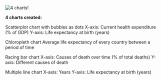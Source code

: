 ![4 charts!](https://github.com/user-attachments/assets/127086a0-d4b5-4c73-922d-23916dfffb6b)

**4 charts created:**

Scatterplot chart with bubbles as dots
X-axis: Current health expenditure (% of GDP)
Y-axis: Life expectancy at birth (years)

Chloropleth chart
Average life expectancy of every country between a period of time

Racing bar chart
X-axis: Causes of death over time (% of total deaths)
Y-axis: Different causes of death

Multiple line chart
X-axis: Years
Y-axis: Life expectancy at birth (years)

